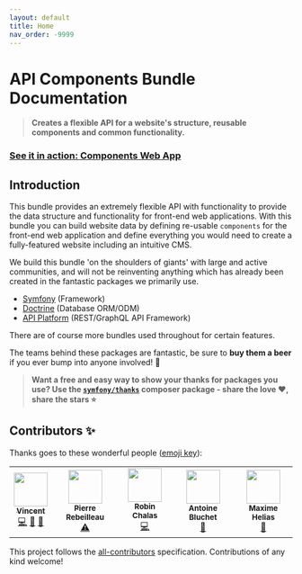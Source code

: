 ```yaml
---
layout: default
title: Home
nav_order: -9999
---
```


# API Components Bundle Documentation

>__Creates a flexible API for a website's structure, reusable components and common functionality.__

### **[See it in action: Components Web App](https://github.com/components-web-app/components-web-app)**

## Introduction
This bundle provides an extremely flexible API with functionality to provide the data structure and functionality for front-end web applications. With this bundle you can build website data by defining re-usable `components` for the front-end web application and define everything you would need to create a fully-featured website including an intuitive CMS.

We build this bundle 'on the shoulders of giants' with large and active communities, and will not be reinventing anything which has already been created in the fantastic packages we primarily use.
- [Symfony](https://symfony.com/) (Framework)
- [Doctrine](https://www.doctrine-project.org/) (Database ORM/ODM)
- [API Platform](https://api-platform.com/) (REST/GraphQL API Framework)

There are of course more bundles used throughout for certain features.

The teams behind these packages are fantastic, be sure to __buy them a beer__ if you ever bump into anyone involved! :beer:

> __Want a free and easy way to show your thanks for packages you use? Use the [`symfony/thanks`](https://github.com/symfony/thanks) composer package - share the love :heart:, share the stars :star:__

## Contributors ✨

Thanks goes to these wonderful people ([emoji key](https://allcontributors.org/docs/en/emoji-key)):

<!-- ALL-CONTRIBUTORS-LIST:START - Do not remove or modify this section -->
<!-- prettier-ignore-start -->
<!-- markdownlint-disable -->
<table>
  <tr>
    <td align="center"><a href="https://les-tilleuls.coop"><img src="https://avatars1.githubusercontent.com/u/407859?v=4" width="60px;" alt=""/><br /><sub><b>Vincent</b></sub></a><br /><a href="https://github.com/components-web-app/api-components-bundle/commits?author=vincentchalamon" title="Code">💻</a> <a href="#ideas-vincentchalamon" title="Ideas, Planning, & Feedback">🤔</a> <a href="https://github.com/components-web-app/api-components-bundle/pulls?q=is%3Apr+reviewed-by%3Avincentchalamon" title="Reviewed Pull Requests">👀</a></td>
    <td align="center"><a href="https://github.com/PierreRebeilleau"><img src="https://avatars1.githubusercontent.com/u/49146882?v=4" width="60px;" alt=""/><br /><sub><b>Pierre Rebeilleau</b></sub></a><br /><a href="https://github.com/components-web-app/api-components-bundle/commits?author=PierreRebeilleau" title="Tests">⚠️</a></td>
    <td align="center"><a href="https://github.com/chalasr"><img src="https://avatars0.githubusercontent.com/u/7502063?v=4" width="60px;" alt=""/><br /><sub><b>Robin Chalas</b></sub></a><br /><a href="https://github.com/components-web-app/api-components-bundle/commits?author=chalasr" title="Code">💻</a></td>
    <td align="center"><a href="https://soyuka.me"><img src="https://avatars3.githubusercontent.com/u/1321971?v=4" width="60px;" alt=""/><br /><sub><b>Antoine Bluchet</b></sub></a><br /><a href="https://github.com/components-web-app/api-components-bundle/issues?q=author%3Asoyuka" title="Bug reports">🐛</a></td>
    <td align="center"><a href="https://twitter.com/maxhelias"><img src="https://avatars2.githubusercontent.com/u/12966574?v=4" width="60px;" alt=""/><br /><sub><b>Maxime Helias</b></sub></a><br /><a href="https://github.com/components-web-app/api-components-bundle/commits?author=maxhelias" title="Documentation">📖</a></td>
  </tr>
</table>

<!-- markdownlint-enable -->
<!-- prettier-ignore-end -->
<!-- ALL-CONTRIBUTORS-LIST:END -->

This project follows the [all-contributors](https://github.com/all-contributors/all-contributors) specification. Contributions of any kind welcome!
